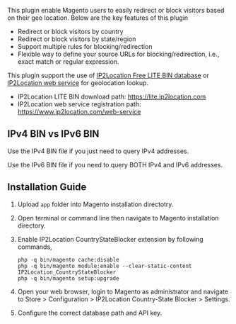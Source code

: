 This plugin enable Magento users to easily redirect or block visitors based on their geo location. Below are the key features of this plugin

* Redirect or block visitors by country
* Redirect or block visitors by state/region
* Support multiple rules for blocking/redirection
* Flexible way to define your source URLs for blocking/redirection, i.e., exact match or regular expression.

This plugin support the use of [IP2Location Free LITE BIN database](https://lite.ip2location.com) or [IP2Location web service](https://www.ip2location.com/web-service) for geolocation lookup.

* IP2Location LITE BIN download path: https://lite.ip2location.com
* IP2Location web service registration path: https://www.ip2location.com/web-service

## IPv4 BIN vs IPv6 BIN

Use the IPv4 BIN file if you just need to query IPv4 addresses.

Use the IPv6 BIN file if you need to query BOTH IPv4 and IPv6 addresses.

## Installation Guide

1. Upload `app` folder into Magento installation directotry.

2. Open terminal or command line then navigate to Magento installation directory.

3. Enable IP2Location CountryStateBlocker extension by following commands,

   ```
   php -q bin/magento cache:disable
   php -q bin/magento module:enable --clear-static-content IP2Location_CountryStateBlocker
   php -q bin/magento setup:upgrade
   ```

4. Open your web browser, login to Magento as administrator and navigate to Store > Configuration > IP2Location Country-State Blocker > Settings.

5. Configure the correct database path and API key.

